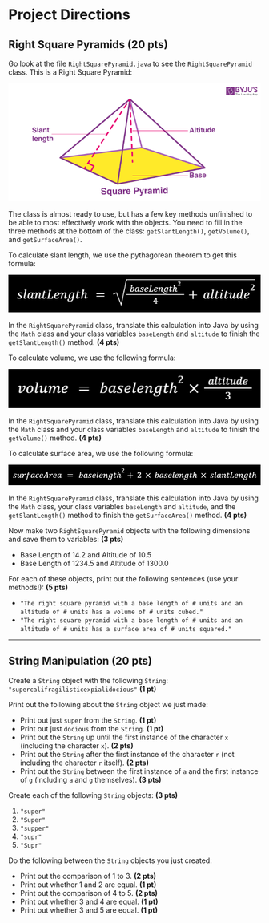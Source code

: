 # Project Directions

## Right Square Pyramids **(20 pts)**

Go look at the file `RightSquarePyramid.java` to see the `RightSquarePyramid` class. This is a Right Square Pyramid:

![Right Square Pyramid Diagram](./Images/SquarePyramid.png)

The class is almost ready to use, but has a few key methods unfinished to be able to most effectively work with the objects. You need to fill in the three methods at the bottom of the class: `getSlantLength()`, `getVolume()`, and `getSurfaceArea()`.

To calculate slant length, we use the pythagorean theorem to get this formula:

![Slant Length Formula](./Images/SlantLength.png)

In the `RightSquarePyramid` class, translate this calculation into Java by using the `Math` class and your class variables `baseLength` and `altitude` to finish the `getSlantLength()` method. **(4 pts)**

To calculate volume, we use the following formula:

![Volume Formula](./Images/Volume.png)

In the `RightSquarePyramid` class, translate this calculation into Java by using the `Math` class and your class variables `baseLength` and `altitude` to finish the `getVolume()` method. **(4 pts)**

To calculate surface area, we use the following formula:

![Surface Area Formula](./Images/SurfaceArea.png)

In the `RightSquarePyramid` class, translate this calculation into Java by using the `Math` class, your class variables `baseLength` and `altitude`, and the `getSlantLength()` method to finish the `getSurfaceArea()` method. **(4 pts)**

Now make two `RightSquarePyramid` objects with the following dimensions and save them to variables: **(3 pts)**
- Base Length of 14.2 and Altitude of 10.5
- Base Length of 1234.5 and Altitude of 1300.0

For each of these objects, print out the following sentences (use your methods!): **(5 pts)**
- `"The right square pyramid with a base length of # units and an altitude of # units has a volume of # units cubed."`
- `"The right square pyramid with a base length of # units and an altitude of # units has a surface area of # units squared."`

---

## String Manipulation **(20 pts)**

Create a `String` object with the following `String`: `"supercalifragilisticexpialidocious"` **(1 pt)**

Print out the following about the `String` object we just made:
- Print out just `super` from the `String`. **(1 pt)**
- Print out just `docious` from the `String`. **(1 pt)**
- Print out the `String` up until the first instance of the character `x` (including the character `x`). **(2 pts)**
- Print out the `String` after the first instance of the character `r` (not including the character `r` itself). **(2 pts)**
- Print out the `String` between the first instance of `a` and the first instance of `g` (including `a` and `g` themselves). **(3 pts)**

Create each of the following `String` objects: **(3 pts)**
1. `"super"`
2. `"Super"`
3. `"supper"`
4. `"supr"`
5. `"Supr"`

Do the following between the `String` objects you just created:
- Print out the comparison of 1 to 3. **(2 pts)**
- Print out whether 1 and 2 are equal. **(1 pt)**
- Print out the comparison of 4 to 5. **(2 pts)**
- Print out whether 3 and 4 are equal. **(1 pt)**
- Print out whether 3 and 5 are equal. **(1 pt)**